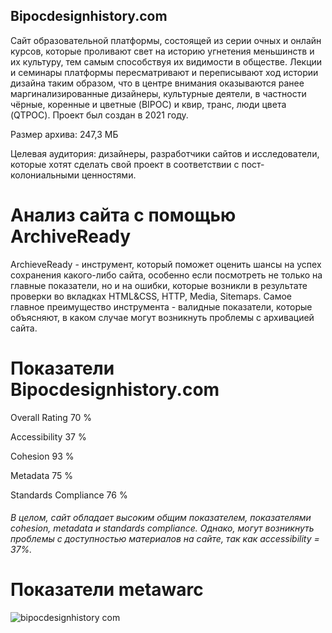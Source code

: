 ## Bipocdesignhistory.com   

Сайт образовательной платформы, состоящей из серии очных и онлайн курсов, которые проливают свет на историю угнетения меньшинств и их культуру, тем самым способствуя их видимости в обществе. Лекции и семинары платформы пересматривают и переписывают ход истории дизайна таким образом, что в центре внимания оказываются ранее маргинализированные дизайнеры, культурные деятели, в частности чёрные, коренные и цветные (BIPOC) и квир, транс, люди цвета (QTPOC). Проект был создан в 2021 году.

Размер архива: 247,3 МБ

Целевая аудитория: дизайнеры, разработчики сайтов и исследователи, которые хотят сделать свой проект в соответствии с пост-колониальными ценностями.

# Анализ сайта с помощью ArchiveReady
ArchieveReady - инструмент, который поможет оценить шансы на успех сохранения какого-либо сайта, особенно если посмотреть не только на главные показатели, но и на ошибки, которые возникли в результате проверки во вкладках HTML&CSS, HTTP, Media, Sitemaps. Самое главное преимущество инструмента - валидные показатели, которые объясняют, в каком случае могут возникнуть проблемы с архивацией сайта.

# Показатели Bipocdesignhistory.com   

Overall Rating	70 %

Accessibility	37 %

Cohesion	93 %

Metadata	75 %

Standards Compliance	76 %

###### В целом, сайт обладает высоким общим показателем, показателями cohesion, metadata и standards compliance. Однако, могут возникнуть проблемы с доступностью материалов на сайте, так как accessibility = 37%.

# Показатели metawarc

![bipocdesignhistory com](https://github.com/alinailyukhina/My-Digital-Archives/assets/112753331/59c89bdd-9370-40ae-bdb6-41ba5e1f3807)

